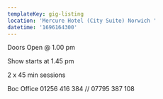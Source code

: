 ```yaml
---
templateKey: gig-listing
location: 'Mercure Hotel (City Suite) Norwich '
datetime: '1696164300'
---
```

D﻿oors Open @ 1.00 pm

S﻿how starts at 1.45 pm

2﻿ x 45 min sessions 

B﻿oc Office 01256 416 384 // 07795 387 108